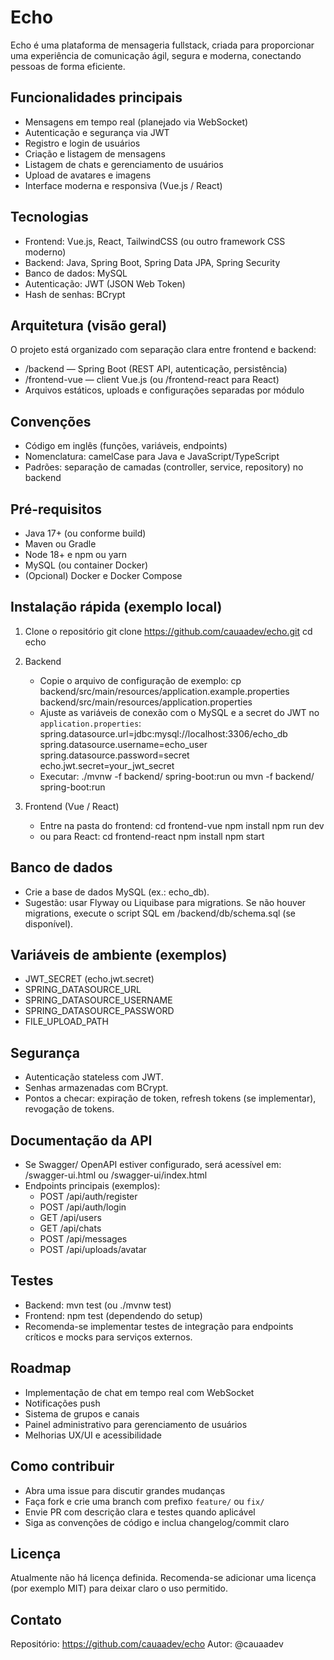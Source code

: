 # Echo

Echo é uma plataforma de mensageria fullstack, criada para proporcionar uma experiência de comunicação ágil, segura e moderna, conectando pessoas de forma eficiente.

## Funcionalidades principais
- Mensagens em tempo real (planejado via WebSocket)
- Autenticação e segurança via JWT
- Registro e login de usuários
- Criação e listagem de mensagens
- Listagem de chats e gerenciamento de usuários
- Upload de avatares e imagens
- Interface moderna e responsiva (Vue.js / React)

## Tecnologias
- Frontend: Vue.js, React, TailwindCSS (ou outro framework CSS moderno)
- Backend: Java, Spring Boot, Spring Data JPA, Spring Security
- Banco de dados: MySQL
- Autenticação: JWT (JSON Web Token)
- Hash de senhas: BCrypt

## Arquitetura (visão geral)
O projeto está organizado com separação clara entre frontend e backend:
- /backend — Spring Boot (REST API, autenticação, persistência)
- /frontend-vue — client Vue.js (ou /frontend-react para React)
- Arquivos estáticos, uploads e configurações separadas por módulo

## Convenções
- Código em inglês (funções, variáveis, endpoints)
- Nomenclatura: camelCase para Java e JavaScript/TypeScript
- Padrões: separação de camadas (controller, service, repository) no backend

## Pré-requisitos
- Java 17+ (ou conforme build)
- Maven ou Gradle
- Node 18+ e npm ou yarn
- MySQL (ou container Docker)
- (Opcional) Docker e Docker Compose

## Instalação rápida (exemplo local)

1. Clone o repositório
   git clone https://github.com/cauaadev/echo.git
   cd echo

2. Backend
   - Copie o arquivo de configuração de exemplo:
     cp backend/src/main/resources/application.example.properties backend/src/main/resources/application.properties
   - Ajuste as variáveis de conexão com o MySQL e a secret do JWT no `application.properties`:
     spring.datasource.url=jdbc:mysql://localhost:3306/echo_db
     spring.datasource.username=echo_user
     spring.datasource.password=secret
     echo.jwt.secret=your_jwt_secret
   - Executar:
     ./mvnw -f backend/ spring-boot:run
     ou
     mvn -f backend/ spring-boot:run

3. Frontend (Vue / React)
   - Entre na pasta do frontend:
     cd frontend-vue
     npm install
     npm run dev
   - ou para React:
     cd frontend-react
     npm install
     npm start

## Banco de dados
- Crie a base de dados MySQL (ex.: echo_db).
- Sugestão: usar Flyway ou Liquibase para migrations. Se não houver migrations, execute o script SQL em /backend/db/schema.sql (se disponível).

## Variáveis de ambiente (exemplos)
- JWT_SECRET (echo.jwt.secret)
- SPRING_DATASOURCE_URL
- SPRING_DATASOURCE_USERNAME
- SPRING_DATASOURCE_PASSWORD
- FILE_UPLOAD_PATH

## Segurança
- Autenticação stateless com JWT.
- Senhas armazenadas com BCrypt.
- Pontos a checar: expiração de token, refresh tokens (se implementar), revogação de tokens.

## Documentação da API
- Se Swagger/ OpenAPI estiver configurado, será acessível em:
  /swagger-ui.html ou /swagger-ui/index.html
- Endpoints principais (exemplos):
  - POST /api/auth/register
  - POST /api/auth/login
  - GET /api/users
  - GET /api/chats
  - POST /api/messages
  - POST /api/uploads/avatar

## Testes
- Backend: mvn test (ou ./mvnw test)
- Frontend: npm test (dependendo do setup)
- Recomenda-se implementar testes de integração para endpoints críticos e mocks para serviços externos.

## Roadmap
- Implementação de chat em tempo real com WebSocket
- Notificações push
- Sistema de grupos e canais
- Painel administrativo para gerenciamento de usuários
- Melhorias UX/UI e acessibilidade

## Como contribuir
- Abra uma issue para discutir grandes mudanças
- Faça fork e crie uma branch com prefixo `feature/` ou `fix/`
- Envie PR com descrição clara e testes quando aplicável
- Siga as convenções de código e inclua changelog/commit claro

## Licença
Atualmente não há licença definida. Recomenda-se adicionar uma licença (por exemplo MIT) para deixar claro o uso permitido.

## Contato
Repositório: https://github.com/cauaadev/echo
Autor: @cauaadev
